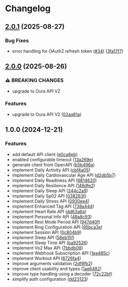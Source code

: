 # Changelog

## [2.0.1](https://github.com/tgrk/ex_oura/compare/v2.0.0...v2.0.1) (2025-08-27)


### Bug Fixes

* error handling for OAuth2 refresh token ([#34](https://github.com/tgrk/ex_oura/issues/34)) ([3fa17f7](https://github.com/tgrk/ex_oura/commit/3fa17f72ef630a66f7add5dc666c8e2239d5b77c))

## [2.0.0](https://github.com/tgrk/ex_oura/compare/v1.0.0...v2.0.0) (2025-08-26)


### ⚠ BREAKING CHANGES

* upgrade to Oura API V2

### Features

* upgrade to Oura API V2 ([02aa81a](https://github.com/tgrk/ex_oura/commit/02aa81a3c79552211fd8c1e5602613f7ddb53a41))

## 1.0.0 (2024-12-21)


### Features

* add default API client ([e0ca6eb](https://github.com/tgrk/ex_oura/commit/e0ca6eb06d17dd74816da3dfde5c7e709f21542d))
* enabled configurable timeout ([13a269e](https://github.com/tgrk/ex_oura/commit/13a269e132979671b23d213573db8cf588ddc71b))
* generate client from OpenAPI ([b5b496a](https://github.com/tgrk/ex_oura/commit/b5b496a66dea19b24347700a8579f896f6af8214))
* implement Daily Activity API ([cbf4a05](https://github.com/tgrk/ex_oura/commit/cbf4a059c87d90aa7569f1bac69dd4928aea2b78))
* implement Daily Cardiovascular Age API ([d2db5b7](https://github.com/tgrk/ex_oura/commit/d2db5b7d9def324ecf9f5656ad7b7ea1f3e19d1c))
* implement Daily Readiness API ([6814620](https://github.com/tgrk/ex_oura/commit/681462057360433aa4b3e2f01af283d3c171093d))
* implement Daily Resilience API ([149dfe2](https://github.com/tgrk/ex_oura/commit/149dfe226ba9f272a4d9f22cc9d7d2ec4f1f1317))
* implement Daily Sleep API ([344c2a9](https://github.com/tgrk/ex_oura/commit/344c2a93f87f7b6cce81e06c7ae38370d6199d86))
* implement Daily Sp02 API ([038263f](https://github.com/tgrk/ex_oura/commit/038263f324a66c1e670a632da022cde3e45cb11b))
* implement Daily Stress API ([0930ee4](https://github.com/tgrk/ex_oura/commit/0930ee4e588e8eb741d5610cd4a00576154dd8a8))
* implement Enhanced Tag API ([738a444](https://github.com/tgrk/ex_oura/commit/738a444c54a73d24e56450a4108b2cd40d12c34c))
* implement Heart Rate API ([dd63a6a](https://github.com/tgrk/ex_oura/commit/dd63a6afe4015964a5ec053786bc103664d9238c))
* implement Personal Info API ([48a8c93](https://github.com/tgrk/ex_oura/commit/48a8c93378712821336d3ef32a19a9394a9a51e1))
* implement Rest Mode Period API ([947d40f](https://github.com/tgrk/ex_oura/commit/947d40f2fe4e6569d74cd2845ebab79134dbe355))
* implement Ring Configuration API ([95bca3e](https://github.com/tgrk/ex_oura/commit/95bca3e9002c849476f2cc7e81c4778924e43b19))
* implement Session API ([0c804b9](https://github.com/tgrk/ex_oura/commit/0c804b94eb8d2b22a6afc37142b691af5304e159))
* implement Sleep API ([58eb15f](https://github.com/tgrk/ex_oura/commit/58eb15fea15966f506365c9f21d856ac23628d7b))
* implement Sleep Time API ([ba92526](https://github.com/tgrk/ex_oura/commit/ba92526d44d7621e7dd82f1b3b9aa39d6024a336))
* implement Vo2 Max API ([7bbdb08](https://github.com/tgrk/ex_oura/commit/7bbdb0839683688d59a7fb5fd120485d11599612))
* implement Webhook Subscription API ([1ea485c](https://github.com/tgrk/ex_oura/commit/1ea485c85b11954a52d294217b6c07b0a304772c))
* implement Workout API ([6726fa4](https://github.com/tgrk/ex_oura/commit/6726fa46b87d3db90e3c0284c6dfdde1e8a56de2))
* improve arguments validation ([2df9fb2](https://github.com/tgrk/ex_oura/commit/2df9fb2b70d92bf64ea40e1c0ad665f8c482db16))
* improve client usability and types ([1ae6482](https://github.com/tgrk/ex_oura/commit/1ae648274216902992bba4812e5aa54b19655d22))
* improve type handling using a decoder ([72c22bf](https://github.com/tgrk/ex_oura/commit/72c22bfba344cfcc7de33da1ad6ddb7e3f8652cd))
* simplify auth configuration ([dd23123](https://github.com/tgrk/ex_oura/commit/dd231232014f39e06d5b356061d9696644a90f0f))
